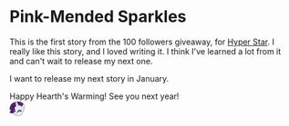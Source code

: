 # Pink-Mended Sparkles

This is the first story from the 100 followers giveaway, for [Hyper Star](https://www.fimfiction.net/user/622256/Hyper+Star).
I really like this story, and I loved writing it.
I think I've learned a lot from it and can't wait to release my next one.

I want to release my next story in January.

Happy Hearth's Warming!
See you next year!  
![:raritywink:](../../../emotes/raritywink.png)